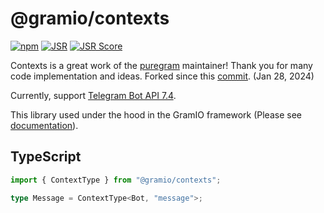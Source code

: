 # @gramio/contexts

[![npm](https://img.shields.io/npm/v/@gramio/contexts?logo=npm&style=flat&labelColor=000&color=3b82f6)](https://www.npmjs.org/package/@gramio/contexts)
[![JSR](https://jsr.io/badges/@gramio/contexts)](https://jsr.io/@gramio/contexts)
[![JSR Score](https://jsr.io/badges/@gramio/contexts/score)](https://jsr.io/@gramio/contexts)

Contexts is a great work of the [puregram](https://github.com/nitreojs/puregram) maintainer! Thank you for many code implementation and ideas. Forked since this [commit](https://github.com/nitreojs/puregram/commit/b431d9303de1696999e7f41f45d7c4d7d264c272). (Jan 28, 2024)

Currently, support [Telegram Bot API 7.4](https://core.telegram.org/bots/api-changelog#may-28-2024).

This library used under the hood in the GramIO framework (Please see [documentation](https://gramio.dev/)).

## TypeScript

```typescript
import { ContextType } from "@gramio/contexts";

type Message = ContextType<Bot, "message">;
```
